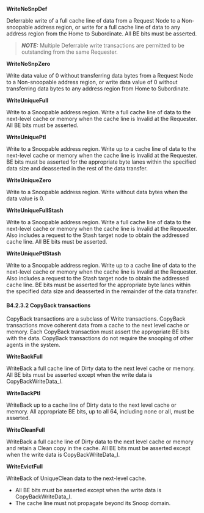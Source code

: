 **WriteNoSnpDef**

Deferrable write of a full cache line of data from a Request Node to a Non-snoopable address region, or write for a full cache line of data to any address region from the Home to Subordinate. All BE bits must be asserted.

> **_NOTE:_** Multiple Deferrable write transactions are permitted to be outstanding from the same Requester.

**WriteNoSnpZero**

Write data value of 0 without transferring data bytes from a Request Node to a Non-snoopable address region, or write data value of 0 without transferring data bytes to any address region from Home to Subordinate.

**WriteUniqueFull**

Write to a Snoopable address region. Write a full cache line of data to the next-level cache or memory when the cache line is Invalid at the Requester. All BE bits must be asserted.

**WriteUniquePtl**

Write to a Snoopable address region. Write up to a cache line of data to the next-level cache or memory when the cache line is Invalid at the Requester. BE bits must be asserted for the appropriate byte lanes within the specified data size and deasserted in the rest of the data transfer.

**WriteUniqueZero**

Write to a Snoopable address region. Write without data bytes when the data value is 0.

**WriteUniqueFullStash**

Write to a Snoopable address region. Write a full cache line of data to the next-level cache or memory when the cache line is Invalid at the Requester. Also includes a request to the Stash target node to obtain the addressed cache line. All BE bits must be asserted.

**WriteUniquePtlStash**

Write to a Snoopable address region. Write up to a cache line of data to the next-level cache or memory when the cache line is Invalid at the Requester. Also includes a request to the Stash target node to obtain the addressed cache line. BE bits must be asserted for the appropriate byte lanes within the specified data size and deasserted in the remainder of the data transfer.

#### B4.2.3.2 CopyBack transactions

CopyBack transactions are a subclass of Write transactions. CopyBack transactions move coherent data from a cache to the next level cache or memory. Each CopyBack transaction must assert the appropriate BE bits with the data. CopyBack transactions do not require the snooping of other agents in the system.

**WriteBackFull**

WriteBack a full cache line of Dirty data to the next level cache or memory. All BE bits must be asserted except when the write data is CopyBackWriteData\_I.

**WriteBackPtl**

WriteBack up to a cache line of Dirty data to the next level cache or memory. All appropriate BE bits, up to all 64, including none or all, must be asserted.

**WriteCleanFull**

WriteBack a full cache line of Dirty data to the next level cache or memory and retain a Clean copy in the cache. All BE bits must be asserted except when the write data is CopyBackWriteData\_I.

**WriteEvictFull**

WriteBack of UniqueClean data to the next-level cache.

- All BE bits must be asserted except when the write data is CopyBackWriteData\_I.
- The cache line must not propagate beyond its Snoop domain.